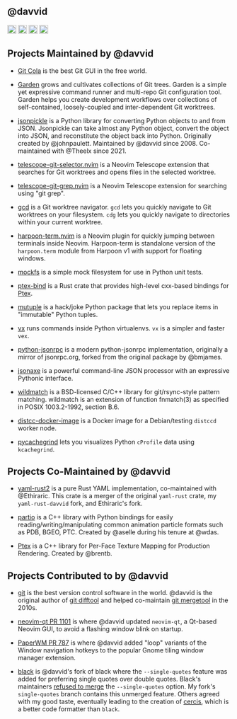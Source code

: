 ## @davvid

<p align="left">
  <a href="https://github.com/davvid"><img height="20" src="https://img.shields.io/github/followers/davvid?label=follow&logo=github&style=flat" /></a>
  <a href="https://gitstar-ranking.com/davvid"><img height="20" src="https://img.shields.io/endpoint?label=star ranking&logo=github&style=flat&url=https%3A%2F%2Fgitstar-ranking.com%2Fusers%2Fdavvid%2Fshields" /></a>
  <a href="https://gitstar-ranking.com/git-cola"><img height="20" src="https://img.shields.io/endpoint?label=star ranking&logo=github&style=flat&url=https%3A%2F%2Fgitstar-ranking.com%2Fusers%2Fgit-cola%2Fshields" /></a>
  <a href="https://gitstar-ranking.com/jsonpickle"><img height="20" src="https://img.shields.io/endpoint?label=star ranking&logo=github&style=flat&url=https%3A%2F%2Fgitstar-ranking.com%2Fusers%2Fjsonpickle%2Fshields" /></a>
</p>

## Projects Maintained by @davvid

* [Git Cola](https;//github.com/git-cola/git-cola) is the best Git GUI in the free world.

* [Garden](https://github.com/garden-rs/garden) grows and cultivates collections of Git trees.
Garden is a simple yet expressive command runner and multi-repo Git configuration tool.
Garden helps you create development workflows over collections of self-contained,
loosely-coupled and inter-dependent Git worktrees.

* [jsonpickle](https://github.com/jsonpickle/jsonpicle) is a Python library for
converting Python objects to and from JSON. Jsonpickle can take almost any Python
object, convert the object into JSON, and reconstitute the object back into Python.
Originally created by @johnpaulett. Maintained by @davvid since 2008.
Co-maintained with @Theelx since 2021.

* [telescope-git-selector.nvim](https://github.com/davvid/telescope-git-selector.nvim)
is a Neovim Telescope extension that searches for Git worktrees and opens files in the
selected worktree.

* [telescope-git-grep.nvim](https://github.com/davvid/telescope-git-grep.nvim) is a
Neovim Telescope extension for searching using "git grep".

* [gcd](https://github.com/davvid/gcd) is a Git worktree navigator.
`gcd` lets you quickly navigate to Git worktrees on your filesystem.
`cdg` lets you quickly navigate to directories within your current worktree.

* [harpoon-term.nvim](https://github.com/davvid/harpoon-term.nvim) is a Neovim plugin
for quickly jumping between terminals inside Neovim. Harpoon-term is standalone version
of the `harpoon.term` module from Harpoon v1 with support for floating windows.

* [mockfs](https://github.com/mockfs/mockfs) is a simple mock filesystem for use in
Python unit tests.

* [ptex-bind](https://github.com/vfx-rs/ptex-bind) is a Rust crate that provides
high-level cxx-based bindings for [Ptex](https://github.com/wdas/ptex).

* [mutuple](https://github.com/davvid/mutuple) is a hack/joke Python package
that lets you replace items in "immutable" Python tuples.

* [vx](https://github.com/davvid/vx) runs commands inside Python virtualenvs.
`vx` is a simpler and faster `vex`.

* [python-jsonrpc](https://github.com/davvid/python-jsonrpc) is a modern python-jsonrpc
implementation, originally a mirror of jsonrpc.org, forked from the original package
by @bmjames.

* [jsonaxe](https://github.com/davvid/jsonaxe) is a powerful command-line JSON processor
with an expressive Pythonic interface.

* [wildmatch](https://github.com/davvid/wildmatch) is a BSD-licensed C/C++ library for
git/rsync-style pattern matching. wildmatch is an extension of function fnmatch(3) as
specified in POSIX 1003.2-1992, section B.6.

* [distcc-docker-image](https://github.com/davvid/distcc-docker-image) is a Docker image
for a Debian/testing `distccd` worker node.

* [pycachegrind](https://github.com/davvid/pycachegrind) lets you visualizes Python
`cProfile` data using `kcachegrind`.


## Projects Co-Maintained by @davvid

* [yaml-rust2](https://github.com/Ethiraric/yaml-rust2) is a pure Rust YAML implementation,
co-maintained with @Ethiraric. This crate is a merger of the original `yaml-rust` crate,
my `yaml-rust-davvid` fork, and Ethiraric's fork.

* [partio](https://github.com/wdas/partio) is a C++ library with Python bindings for
easily reading/writing/manipulating common animation particle formats such as PDB, BGEO,
PTC. Created by @aselle during his tenure at @wdas.

* [Ptex](https://github.com/wdas/ptex) is a C++ library for Per-Face Texture Mapping for
Production Rendering. Created by @brentb.


## Projects Contributed to by @davvid

* [git](https://github.com/git/git) is the best version control software in the world.
@davvid is the original author of [git difftool](https://git-scm.com/docs/git-difftool)
and helped co-maintain [git mergetool](https://git-scm.com/docs/git-mergetool)
in the 2010s.

* [neovim-qt PR 1101](https://github.com/equalsraf/neovim-qt/pull/1101) is where @davvid
updated `neovim-qt`, a Qt-based Neovim GUI, to avoid a flashing window blink on startup.

* [PaperWM PR 787](https://github.com/paperwm/PaperWM/pull/787) is where @davvid added
"loop" variants of the Window navigation hotkeys to the popular Gnome tiling window
manager extension.

* [black](https://github.com/davvid/black) is @davvid's fork of black where the
`--single-quotes` feature was added for preferring single quotes over double quotes.
Black's maintainers [refused to merge](https://github.com/psf/black/pull/633) the
`--single-quotes` option. My fork's `single-quotes` branch contains this unmerged feature.
Others agreed with my good taste, eventually leading to the creation of
[cercis](https://github.com/jsh9/cercis), which is a better code formatter than `black`.
